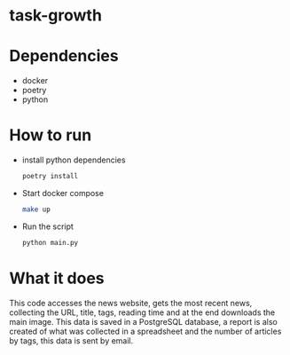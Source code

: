# task-growth

# Dependencies
- docker
- poetry
- python

# How to run
- install python dependencies
    ```sh
    poetry install
    ```
- Start docker compose
    ```sh
    make up
    ```
- Run the script
    ```sh
    python main.py
    ```

# What it does
This code accesses the news website, gets the most recent news, collecting the URL, title, tags, reading time
and at the end downloads the main image.
This data is saved in a PostgreSQL database, a report is also created of what was collected in a spreadsheet 
and the number of articles by tags, this data is sent by email.
